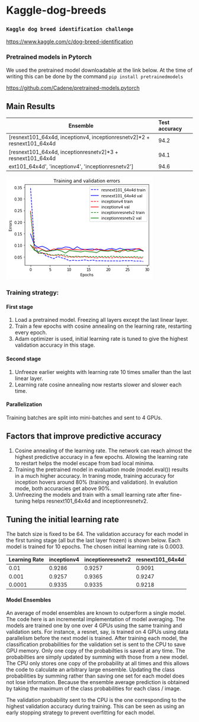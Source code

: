 # Kaggle-dog-breeds
### ```Kaggle dog breed identification challenge```

https://www.kaggle.com/c/dog-breed-identification

### Pretrained models in Pytorch
We used the pretrained model downloadable at the link below. At the time of writing this can be done by the command ```pip install pretrainedmodels```

https://github.com/Cadene/pretrained-models.pytorch

## Main Results

|Ensemble | Test accuracy|
| ------------- |:----------------|
|[resnext101_64x4d, inceptionv4, inceptionresnetv2]*2 + resnext101_64x4d | 94.2 |
|[resnext101_64x4d, inceptionresnetv2]*3 + resnext101_64x4d | 94.1|
|ext101_64x4d', 'inceptionv4', 'inceptionresnetv2']| 94.6 |

![Training curves](https://github.com/rickyfokzxc/Kaggle-dog-breeds/blob/master/errors.png)

### Training strategy:
#### First stage
1) Load a pretrained model. Freezing all layers except the last linear layer.
2) Train a few epochs with cosine annealing on the learning rate, restarting every epoch.
3) Adam optimizer is used, initial learning rate is tuned to give the highest validation accuracy in this stage.

#### Second stage
1) Unfreeze earlier weights with learning rate 10 times smaller than the last linear layer. 
2) Learning rate cosine annealing now restarts slower and slower each time.

#### Parallelization
Training batches are split into mini-batches and sent to 4 GPUs. 


## Factors that improve predictive accuracy
1) Cosine annealing of the learning rate. The network can reach almost the highest predictive accuracy in a few epochs. Allowing the learning rate to restart helps the model escape from bad local minima.
2) Training the pretrained model in evaluation mode (model.eval()) results in a much higher accuracy. In traning mode, training accuracy for inception hovers around 80% (training and validation). In evalution mode, both accuracies get above 90%.
3) Unfreezing the models and train with a small learning rate after fine-tuning helps resnext101_64x4d and inceptionresnetv2.

## Tuning the initial learning rate
The batch size is fixed to be 64. The validation accuracy for each model in the first tuning stage (all but the last layer frozen) is shown below. Each model is trained for 10 epochs. The chosen initial learning rate is 0.0003.

| Learning Rate |   inceptionv4   | inceptionresnetv2 | resnext101_64x4d|
| ------------- |:----------------|:------------------|:----------------|
| 0.01          |0.9286           |0.9257             | 0.9091          |
| 0.001         |0.9257           |0.9365             | 0.9247          |  
| 0.0001 |0.9335| 0.9335| 0.9218|


#### Model Ensembles
An average of model ensembles are known to outperform a single model. The code here is an incremental implementation of model averaging. The models are trained one by one over 4 GPUs using the same training and validation sets. For instance, a resnet, say, is trained on 4 GPUs using data parallelism before the next model is trained. After training each model, the classification probabilities for the validation set is sent to the CPU to save GPU memory. Only one copy of the probabilties is saved at any time. The probabilties are simply updated by summing with those from a new model. The CPU only stores one copy of the probability at all times and this allows the code to calculate an arbitrary large ensemble. Updating the class probabilities by summing rather than saving one set for each model does not lose information. Because the ensemble average prediction is obtained by taking the maximum of the class probabilities for each class / image.

The validation probability sent to the CPU is the one corresponding to the highest validation accuracy during training. This can be seen as using an early stopping strategy to prevent overfitting for each model.

